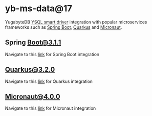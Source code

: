 # yb-ms-data@17
YugabyteDB [YSQL smart driver]((https://docs.yugabyte.com/latest/integrations/jdbc-driver/)) integration with popular microservices frameworks such as [Spring Boot](https://spring.io/projects/spring-boot), [Quarkus](https://quarkus.io/) and [Micronaut](https://micronaut.io/).

## Spring Boot@3.1.1
Navigate to this [link](springboot/) for Spring Boot integration  

## Quarkus@3.2.0
Navigate to this [link](quarkus/) for Quarkus integration  

## Micronaut@4.0.0
Navigate to this [link](micronaut/) for Micronaut integration  
